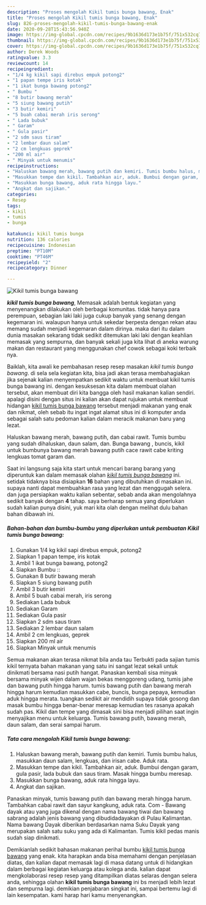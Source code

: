 ```yaml
---
description: "Proses mengolah Kikil tumis bunga bawang, Enak"
title: "Proses mengolah Kikil tumis bunga bawang, Enak"
slug: 826-proses-mengolah-kikil-tumis-bunga-bawang-enak
date: 2020-09-28T15:43:56.940Z
image: https://img-global.cpcdn.com/recipes/9b1636d173e1b75f/751x532cq70/kikil-tumis-bunga-bawang-foto-resep-utama.jpg
thumbnail: https://img-global.cpcdn.com/recipes/9b1636d173e1b75f/751x532cq70/kikil-tumis-bunga-bawang-foto-resep-utama.jpg
cover: https://img-global.cpcdn.com/recipes/9b1636d173e1b75f/751x532cq70/kikil-tumis-bunga-bawang-foto-resep-utama.jpg
author: Derek Woods
ratingvalue: 3.3
reviewcount: 14
recipeingredient:
- "1/4 kg kikil sapi direbus empuk potong2"
- "1 papan tempe iris kotak"
- "1 ikat bunga bawang potong2"
- " Bumbu "
- "8 butir bawang merah"
- "5 siung bawang putih"
- "3 butir kemiri"
- "5 buah cabai merah iris serong"
- " Lada bubuk"
- " Garam"
- " Gula pasir"
- "2 sdm saus tiram"
- "2 lembar daun salam"
- "2 cm lengkuas geprek"
- "200 ml air"
- " Minyak untuk menumis"
recipeinstructions:
- "Haluskan bawang merah, bawang putih dan kemiri. Tumis bumbu halus, masukkan daun salam, lengkuas, dan irisan cabe. Aduk rata."
- "Masukkan tempe dan kikil. Tambahkan air, aduk. Bumbui dengan garam, gula pasir, lada bubuk dan saus tiram. Masak hingga bumbu meresap."
- "Masukkan bunga bawang, aduk rata hingga layu."
- "Angkat dan sajikan."
categories:
- Resep
tags:
- kikil
- tumis
- bunga

katakunci: kikil tumis bunga 
nutrition: 136 calories
recipecuisine: Indonesian
preptime: "PT10M"
cooktime: "PT46M"
recipeyield: "2"
recipecategory: Dinner

---
```



![Kikil tumis bunga bawang](https://img-global.cpcdn.com/recipes/9b1636d173e1b75f/751x532cq70/kikil-tumis-bunga-bawang-foto-resep-utama.jpg)

<b><i>kikil tumis bunga bawang</i></b>, Memasak adalah bentuk kegiatan yang menyenangkan dilakukan oleh berbagai komunitas. tidak hanya para perempuan, sebagian laki laki juga cukup banyak yang senang dengan kegemaran ini. walaupun hanya untuk sekedar berpesta dengan rekan atau memang sudah menjadi kegemaran dalam dirinya. maka dari itu dalam dunia masakan sekarang tidak sedikit ditemukan laki laki dengan keahlian memasak yang sempurna, dan banyak sekali juga kita lihat di aneka warung makan dan restaurant yang menggunakan chef cowok sebagai koki terbaik nya.

Baiklah, kita awali ke pembahasan resep resep masakan <i>kikil tumis bunga bawang</i>. di sela sela kegiatan kita, bisa jadi akan terasa membahagiakan jika sejenak kalian menyempatkan sedikit waktu untuk membuat kikil tumis bunga bawang ini. dengan kesuksesan kita dalam membuat olahan tersebut, akan membuat diri kita bangga oleh hasil makanan kalian sendiri. apalagi disini dengan situs ini kalian akan dapat rujukan untuk membuat hidangan <u>kikil tumis bunga bawang</u> tersebut menjadi makanan yang enak dan nikmat, oleh sebab itu ingat ingat alamat situs ini di komputer anda sebagai salah satu pedoman kalian dalam meracik makanan baru yang lezat.

Haluskan bawang merah, bawang putih, dan cabai rawit. Tumis bumbu yang sudah dihaluskan, daun salam, dan. Bunga bawang , buncis, kikil untuk bumbunya bawang merah bawang putih cace rawit cabe kriting lengkuas tomat garam dan.


Saat ini langsung saja kita start untuk mencari barang barang yang diperuntuk kan dalam memasak olahan <u><i>kikil tumis bunga bawang</i></u> ini. setidak tidaknya bisa disiapkan <b>16</b> bahan yang dibutuhkan di masakan ini. supaya nanti dapat membuahkan rasa yang lezat dan menggugah selera. dan juga persiapkan waktu kalian sebentar, sebab anda akan mengolahnya sedikit banyak dengan <b>4</b> tahap. saya berharap semua yang diperlukan sudah kalian punya disini, yuk mari kita olah dengan melihat dulu bahan bahan dibawah ini.

<!--inarticleads1-->

##### Bahan-bahan dan bumbu-bumbu yang diperlukan untuk pembuatan Kikil tumis bunga bawang:

1. Gunakan 1/4 kg kikil sapi direbus empuk, potong2
1. Siapkan 1 papan tempe, iris kotak
1. Ambil 1 ikat bunga bawang, potong2
1. Siapkan  Bumbu ::
1. Gunakan 8 butir bawang merah
1. Siapkan 5 siung bawang putih
1. Ambil 3 butir kemiri
1. Ambil 5 buah cabai merah, iris serong
1. Sediakan  Lada bubuk
1. Sediakan  Garam
1. Sediakan  Gula pasir
1. Siapkan 2 sdm saus tiram
1. Sediakan 2 lembar daun salam
1. Ambil 2 cm lengkuas, geprek
1. Siapkan 200 ml air
1. Siapkan  Minyak untuk menumis


Semua makanan akan terasa nikmat bila anda tau Terbukti pada sajian tumis kikil ternyata bahan makanan yang satu ini sangat lezat sekali untuk dinikmati bersama nasi putih hangat. Panaskan kembali sisa minyak bersama minyak wijen dalam wajan bekas menggoreng udang, tumis jahe dan bawang putih hingga harum. tumis bawang putih dan bawang merah hingga harum kemudian masukkan cabe, buncis, bunga pepaya, kemudian aduk hingga merata. tuangkan sedikit air mendidih supaya tidak gosong dan masak bumbu hingga benar-benar meresap kemudian tes rasanya apakah sudah pas. Kikil dan tempe yang dimasak sini bisa menjadi pilihan saat ingin menyajikan menu untuk keluarga. Tumis bawang putih, bawang merah, daun salam, dan serai sampai harum. 

<!--inarticleads2-->

##### Tata cara mengolah Kikil tumis bunga bawang:

1. Haluskan bawang merah, bawang putih dan kemiri. Tumis bumbu halus, masukkan daun salam, lengkuas, dan irisan cabe. Aduk rata.
1. Masukkan tempe dan kikil. Tambahkan air, aduk. Bumbui dengan garam, gula pasir, lada bubuk dan saus tiram. Masak hingga bumbu meresap.
1. Masukkan bunga bawang, aduk rata hingga layu.
1. Angkat dan sajikan.


Panaskan minyak, tumis bawang putih dan bawang merah hingga harum. Tambahkan cabai rawit dan sayur kangkung, aduk rata. Com - Bawang dayak atau yang juga dikenal dengan nama bawang tiwai dan bawang sabrang adalah jenis bawang yang dibudidadayakan di Pulau Kalimantan. Nama bawang Dayak diberikan berdasarkan nama Suku Dayak yang merupakan salah satu suku yang ada di Kalimantan. Tumis kikil pedas manis sudah siap dinikmati. 

Demikianlah sedikit bahasan makanan perihal bumbu <u>kikil tumis bunga bawang</u> yang enak. kita harapkan anda bisa memahami dengan penjelasan diatas, dan kalian dapat memasak lagi di masa datang untuk di hidangkan dalam berbagai kegiatan keluarga atau kolega anda. kalian dapat mengkolaborasi resep resep yang ditampilkan diatas selaras dengan selera anda, sehingga olahan <b>kikil tumis bunga bawang</b> ini bs menjadi lebih lezat dan sempurna lagi. demikian penjabaran singkat ini, sampai bertemu lagi di lain kesempatan. kami harap hari kamu menyenangkan.

